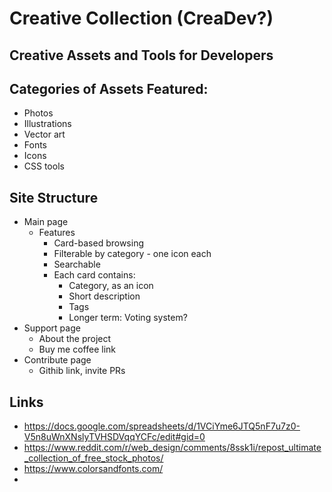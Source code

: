 # Creative Collection (CreaDev?)
## Creative Assets and Tools for Developers

## Categories of Assets Featured:
* Photos
* Illustrations
* Vector art
* Fonts
* Icons
* CSS tools

## Site Structure
* Main page
  * Features
    * Card-based browsing
    * Filterable by category - one icon each
    * Searchable
    * Each card contains:
      * Category, as an icon
      * Short description
      * Tags
      * Longer term: Voting system?
* Support page
  * About the project
  * Buy me coffee link
* Contribute page
  * Githib link, invite PRs


## Links

* https://docs.google.com/spreadsheets/d/1VCiYme6JTQ5nF7u7z0-V5n8uWnXNslyTVHSDVqqYCFc/edit#gid=0
* https://www.reddit.com/r/web_design/comments/8ssk1i/repost_ultimate_collection_of_free_stock_photos/
* https://www.colorsandfonts.com/
* 
